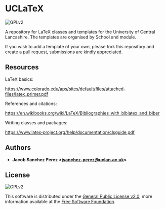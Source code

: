 # UCLaTeX

![GPLv2][license-badge]



A repository for LaTeX classes and templates for the University of Central Lancashire. The templates are organised by School and module.

If you wish to add a template of your own, please fork this repository and create a pull request, submissions are kindly appreciated.




## Resources

LaTeX basics:

https://www.colorado.edu/aps/sites/default/files/attached-files/latex_primer.pdf



References and citations:

https://en.wikibooks.org/wiki/LaTeX/Bibliographies_with_biblatex_and_biber



Writing classes and packages:

https://www.latex-project.org/help/documentation/clsguide.pdf



## Authors

- **Jacob Sanchez Perez \<jsanchez-perez@uclan.ac.uk>**



## License

![GPLv2][license-badge]

This software is distributed under the [General Public License v2.0][license], more information available at the [Free Software Foundation][gnu].


[uclan]: https://uclan.ac.uk

[license]: LICENSE "General Public License"
[gnu]: https://www.gnu.org/licenses/old-licenses/gpl-2.0.html "Free Software Foundation"

[license-badge]: https://img.shields.io/github/license/jacobszpz/UCLaTeX